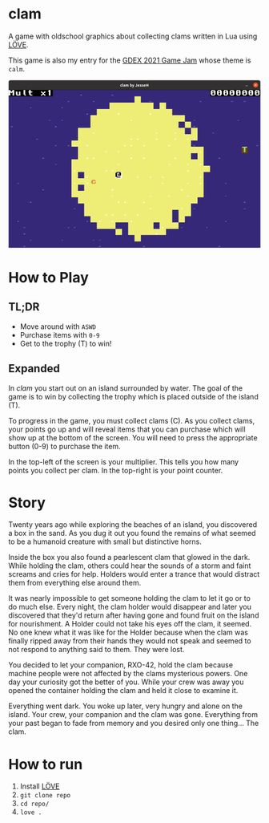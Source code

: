 clam
===

A game with oldschool graphics about collecting clams written in Lua using [LÖVE](https://love2d.org/).

This game is also my entry for the [GDEX 2021 Game Jam](https://www.thegdex.com/gamejam) whose theme is `calm`.

![clam.png](assets/screenshots/clam.png)

# How to Play

## TL;DR

* Move around with `ASWD`
* Purchase items with `0-9`
* Get to the trophy (T) to win!

## Expanded

In *clam* you start out on an island surrounded by water. The goal of the game is to win by collecting the trophy which is placed outside of the island (T).

To progress in the game, you must collect clams (C). As you collect clams, your points go up and will reveal items that you can purchase which will show up at the bottom of the screen. You will need to press the appropriate button (0-9) to purchase the item.

In the top-left of the screen is your multiplier. This tells you how many points you collect per clam. In the top-right is your point counter.

# Story

Twenty years ago while exploring the beaches of an island, you discovered a box in the sand. As you dug it out you found the remains of what seemed to be a humanoid creature with small but distinctive horns.

Inside the box you also found a pearlescent clam that glowed in the dark. While holding the clam, others could hear the sounds of a storm and faint screams and cries for help. Holders would enter a trance that would distract them from everything else around them.

It was nearly impossible to get someone holding the clam to let it go or to do much else. Every night, the clam holder would disappear and later you discovered that they'd return after having gone and found fruit on the island for nourishment. A Holder could not take his eyes off the clam, it seemed. No one knew what it was like for the Holder because when the clam was finally ripped away from their hands they would not speak and seemed to not respond to anything said to them. They were lost.

You decided to let your companion, RXO-42, hold the clam because machine people were not affected by the clams mysterious powers. One day your curiosity got the better of you. While your crew was away you opened the container holding the clam and held it close to examine it.

Everything went dark. You woke up later, very hungry and alone on the island. Your crew, your companion and the clam was gone. Everything from your past began to fade from memory and you desired only one thing... The clam.


# How to run

1. Install [LÖVE](https://love2d.org/)
2. `git clone repo`
3. `cd repo/`
4. `love .`
